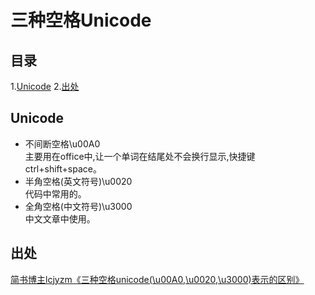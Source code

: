 三种空格Unicode
===
## 目录
1.[Unicode](#Unicode)
2.[出处](#出处)

## Unicode
* 不间断空格\u00A0<br>
主要用在office中,让一个单词在结尾处不会换行显示,快捷键ctrl+shift+space。
* 半角空格(英文符号)\u0020<br>
代码中常用的。
* 全角空格(中文符号)\u3000<br>
中文文章中使用。

## 出处
[简书博主lcjyzm《三种空格unicode(\u00A0,\u0020,\u3000)表示的区别》](https://www.jianshu.com/p/4317e3749a13)
